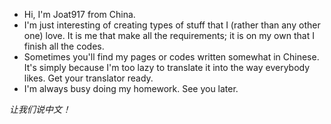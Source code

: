 - Hi, I'm Joat917 from China. 
- I'm just interesting of creating types of stuff that I (rather than any other one) love. It is me that make all the requirements; it is on my own that I finish all the codes. 
- Sometimes you'll find my pages or codes written somewhat in Chinese. It's simply because I'm too lazy to translate it into the way everybody likes. Get your translator ready. 
- I'm always busy doing my homework. See you later. 


<!---
Joat917/Joat917 is a ✨ special ✨ repository because its `README.md` (this file) appears on your GitHub profile.
You can click the Preview link to take a look at your changes.
--->

*让我们说中文！*
